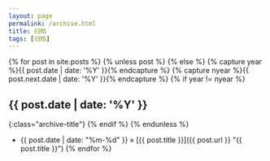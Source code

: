 ```yaml
---
layout: page
permalink: /archive.html
title: 归档
tags: [归档]
---
```


{% for post in site.posts %}
{% unless post %}
{% else %}
{% capture year %}{{ post.date | date: '%Y' }}{% endcapture %}
{% capture nyear %}{{ post.next.date | date: '%Y' }}{% endcapture %}
{% if year != nyear %}
## {{ post.date | date: '%Y' }}
{:class="archive-title"}
{% endif %}
{% endunless %}
* {{ post.date | date: "%m-%d" }} &raquo; [{{ post.title }}]({{ post.url }} "{{ post.title }}")
{% endfor %}
